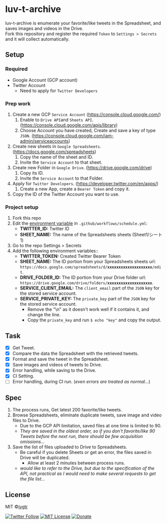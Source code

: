 # luv-t-archive
 
luv-t-archive is enumerate your favorite/like tweets in the Spreadsheet, and saves images and videos in the Drive.  
Fork this repository and register the required `Token` to `Settings > Secrets` and it will collect automatically.

## Setup

### Required
- Google Account (GCP account)
- Twitter Account
   - Need to apply for `Twitter Developers`

### Prep work
1. Create a new GCP `Service Account` (https://console.cloud.google.com/)
    1. Enable to `Drive API`and `Sheets API`.(https://console.cloud.google.com/apis/library)
    1. Choose Account you have created, Create and save a key of type `JSON`. (https://console.cloud.google.com/iam-admin/serviceaccounts)
1. Create new sheets in `Google Spreadsheets`. (https://docs.google.com/spreadsheets)
    1. Copy the name of the sheet and ID.
    1. Invite the `Service Account` to that sheet.
1. Create new Folder in `Google Drive`. (https://drive.google.com/drive)
    1. Copy its ID.
    1. Invite the `Service Account` to that Folder.
1. Apply for `Twitter Developers`. (https://developer.twitter.com/en/apps/)
   1. Create a new App, create a `Bearer Token` and copy it.
1. Copy the ID of the Twitter Account you want to use.

### Project setup
1. Fork this repo
1. Edit the [environment variable](https://github.com/ivgtr/luv-t-archive/blob/master/.github/workflows/schedule.yml#L24-L31) in `.github/workflows/schedule.yml`:
   - **TWITTER_ID:** Twitter ID
   - **SHEET_NAME:** The name of the Spreadsheets sheets (Sheet1/シート1)
1. Go to the repo Settings > Secrets
1. Add the following environment variables::
   - **TWITTER_TOKEN:** Created Twitter Bearer Token
   - **SHEET_NAME:** The ID portion from your Spreadsheets sheets url: `https://docs.google.com/spreadsheets/d/`**`xxxxxxxxxxxxxxxxxxxx`**`/edit`.
   - **DRIVE_FOLDER_ID:** The ID portion from your Drive folder url: `https://drive.google.com/drive/folders/`**`xxxxxxxxxxxxxxxxxxxx`**.
   - **SERVICE_CLIENT_EMAIL:** The `client_email` part of the `JSON` key for the stored service account.
   - **SERVICE_PRIVATE_KEY:** The `private_key` part of the `JSON` key for the stored service account.
     - Remove the "\n" as it doesn't work well if it contains it, and change the line.
     - Copy the `private_key` and run `$ echo "key"` and copy the output.

## Task
- [x] Get Tweet.
- [x] Compare the data the Spreadsheet with the retrieved tweets.
- [x] Format and save the tweet in the Spreadsheet.
- [x] Save images and videos of tweets to Drive.
- [x] Error handling, while saving to the Drive.
- [x] CI Setting.
- [ ] Error handling, during CI run. (_even errors are treated as normal..._)

## Spec
1. The process runs, Get latest 200 favorite/like tweets.
1. Browse Spreadsheets, eliminate duplicate tweets, save image and video files to Drive.
   - Due to the GCP API limitation, saved files at one time is limited to 90.
   - _They are saved in the oldest order, so if you don't favorite/like 90 Tweets before the next run, there should be few acquisition omissions..._
1. Save the list of files uploaded to Drive to Spreadsheets.
   - Be careful if you delete Sheets or get an error, the files saved in Drive will be duplicated.
      - Allow at least 2 minutes between process runs.
   - _would like to refer to the Drive, but due to the specification of the API, not practical as I would need to make several requests to get the file list..._

## License
MIT ©[ivgtr](https://github.com/ivgtr)


[![Twitter Follow](https://img.shields.io/twitter/follow/mawaru_hana?style=social)](https://twitter.com/mawaru_hana) [![MIT License](http://img.shields.io/badge/license-MIT-blue.svg?style=flat)](LICENSE) [![Donate](https://img.shields.io/badge/%EF%BC%84-support-green.svg?style=flat-square)](https://www.buymeacoffee.com/ivgtr)  
